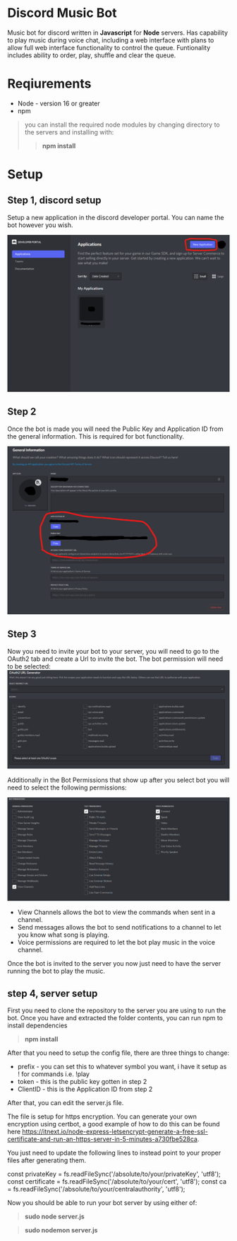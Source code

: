 # Discord Music Bot

Music bot for discord written in **Javascript** for **Node** servers.
Has capability to play music during voice chat, including a web interface with plans to allow full web interface functionality to control the queue. Funtionality includes ability to order, play, shuffle and clear the queue.

# Reqiurements
* Node - version 16 or greater
* npm

> you can install the required node modules by changing directory to the servers and installing with:
>> **npm install**

# Setup

## Step 1, discord setup

Setup a new application in the discord developer portal. You can name the bot however you wish.

![create new app](markdown/image1.png)

## Step 2 

Once the bot is made you will need the Public Key and Application ID from the general information.
This is required for bot functionality.

![copy Public Key and ClientID](markdown/image2.png)

## Step 3

Now you need to invite your bot to your server, you will need to go to the OAuth2 tab and create a Url to invite the bot.
The bot permission will need to be selected:
![OAuth info](markdown/image3.png)

Additionally in the Bot Permissions that show up after you select bot you will need to select the following permissions:

![Bot Permissions](markdown/image4.png)

* View Channels allows the bot to view the commands when sent in a channel.
* Send messages allows the bot to send notifications to a channel to let you know what song is playing.
* Voice permissions are required to let the bot play music in the voice channel.

Once the bot is invited to the server you now just need to have the server running the bot to play the music.

## step 4, server setup

First you need to clone the repository to the server you are using to run the bot.
Once you have and extracted the folder contents, you can run npm to install dependencies

> **npm install**

After that you need to setup the config file, there are three things to change:
* prefix - you can set this to whatever symbol you want, i have it setup as ! for commands i.e. !play
* token - this is the public key gotten in step 2
* ClientID - this is the Application ID from step 2

After that, you can edit the server.js file.

The file is setup for https encryption. You can generate your own encryption using certbot, a good example of how to do this can be found here https://itnext.io/node-express-letsencrypt-generate-a-free-ssl-certificate-and-run-an-https-server-in-5-minutes-a730fbe528ca.

You just need to update the following lines to instead point to your proper files after generating them.

const privateKey = fs.readFileSync('/absolute/to/your/privateKey', 'utf8');
const certificate = fs.readFileSync('/absolute/to/your/cert', 'utf8');
const ca = fs.readFileSync('/absolute/to/your/centralauthority', 'utf8');

Now you should be able to run your bot server by using either of:

> **sudo node server.js**

> **sudo nodemon server.js**








